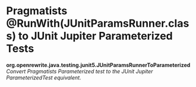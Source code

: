 # Pragmatists @RunWith(JUnitParamsRunner.class) to JUnit Jupiter Parameterized Tests

**org.openrewrite.java.testing.junit5.JUnitParamsRunnerToParameterized**  
_Convert Pragmatists Parameterized test to the JUnit Jupiter ParameterizedTest equivalent._

